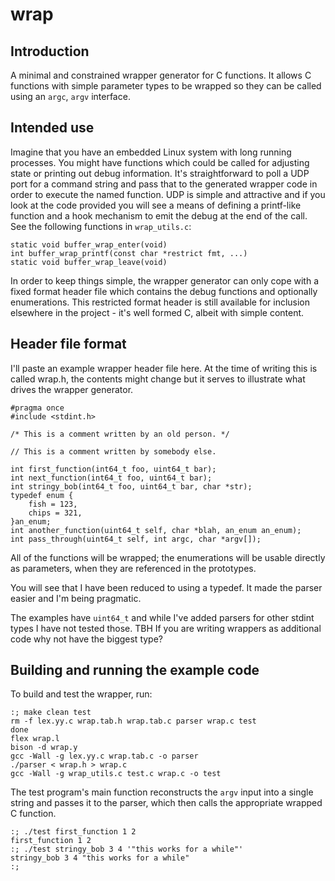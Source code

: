 # wrap

## Introduction

A minimal and constrained wrapper generator for C functions.  It allows
C functions with simple parameter types to be wrapped so they can be
called using an `argc`, `argv` interface.

## Intended use

Imagine that you have an embedded Linux system with long running
processes. You might have functions which could be called for adjusting
state or printing out debug information. It's straightforward to poll
a UDP port for a command string and pass that to the generated wrapper
code in order to execute the named function. UDP is simple and attractive
and if you look at the code provided you will see a means of defining a
printf-like function and a hook mechanism to emit the debug at the end
of the call. See the following functions in `wrap_utils.c`:

    static void buffer_wrap_enter(void)
    int buffer_wrap_printf(const char *restrict fmt, ...)
    static void buffer_wrap_leave(void)

In order to keep things simple, the wrapper generator can only cope
with a fixed format header file which contains the debug functions
and optionally enumerations. This restricted format header is still
available for inclusion elsewhere in the project - it's well formed C,
albeit with simple content.

## Header file format

I'll paste an example wrapper header file here. At the time of writing
this is called wrap.h, the contents might change but it serves to
illustrate what drives the wrapper generator.

    #pragma once
    #include <stdint.h>

    /* This is a comment written by an old person. */

    // This is a comment written by somebody else.

    int first_function(int64_t foo, uint64_t bar);
    int next_function(int64_t foo, uint64_t bar);
    int stringy_bob(int64_t foo, uint64_t bar, char *str);
    typedef enum {
        fish = 123,
        chips = 321,
    }an_enum;
    int another_function(uint64_t self, char *blah, an_enum an_enum);
    int pass_through(uint64_t self, int argc, char *argv[]);

All of the functions will be wrapped; the enumerations will be usable
directly as parameters, when they are referenced in the prototypes.

You will see that I have been reduced to using a typedef. It made the
parser easier and I'm being pragmatic.

The examples have `uint64_t` and while I've added parsers for other
stdint types I have not tested those. TBH If you are writing wrappers
as additional code why not have the biggest type?

## Building and running the example code

To build and test the wrapper, run:

    :; make clean test
    rm -f lex.yy.c wrap.tab.h wrap.tab.c parser wrap.c test
    done
    flex wrap.l
    bison -d wrap.y
    gcc -Wall -g lex.yy.c wrap.tab.c -o parser
    ./parser < wrap.h > wrap.c
    gcc -Wall -g wrap_utils.c test.c wrap.c -o test

The test program's main function reconstructs the `argv` input into
a single string and passes it to the parser, which then calls the
appropriate wrapped C function.

    :; ./test first_function 1 2
    first_function 1 2
    :; ./test stringy_bob 3 4 '"this works for a while"'
    stringy_bob 3 4 "this works for a while"
    :;

